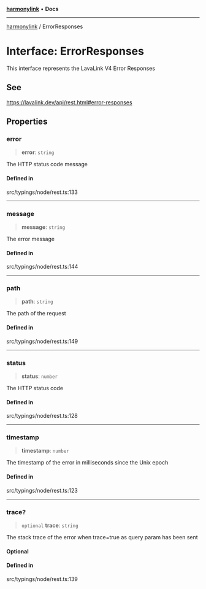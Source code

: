 [**harmonylink**](../README.md) • **Docs**

***

[harmonylink](../globals.md) / ErrorResponses

# Interface: ErrorResponses

This interface represents the LavaLink V4 Error Responses

## See

https://lavalink.dev/api/rest.html#error-responses

## Properties

### error

> **error**: `string`

The HTTP status code message

#### Defined in

src/typings/node/rest.ts:133

***

### message

> **message**: `string`

The error message

#### Defined in

src/typings/node/rest.ts:144

***

### path

> **path**: `string`

The path of the request

#### Defined in

src/typings/node/rest.ts:149

***

### status

> **status**: `number`

The HTTP status code

#### Defined in

src/typings/node/rest.ts:128

***

### timestamp

> **timestamp**: `number`

The timestamp of the error in milliseconds since the Unix epoch

#### Defined in

src/typings/node/rest.ts:123

***

### trace?

> `optional` **trace**: `string`

The stack trace of the error when trace=true as query param has been sent

#### Optional

#### Defined in

src/typings/node/rest.ts:139
